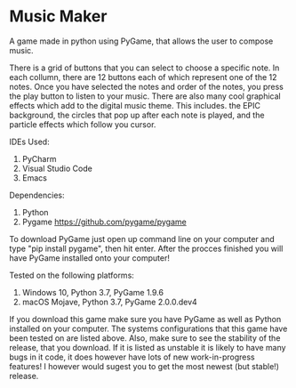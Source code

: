 # Music Maker
 A game made in python using PyGame, that allows the user to compose music. 
 
 There is a grid of buttons that you can select to choose a specific note. In each collumn, there are 12 buttons each of which represent one of the 12 notes. Once you have selected the notes and order of the notes, you press the play button to listen to your music. There are also many cool graphical effects which add to the digital music theme. This includes. the EPIC background, the circles that pop up after each note is played, and the particle effects which follow you cursor.

IDEs Used:
1. PyCharm
2. Visual Studio Code
3. Emacs

 Dependencies:
  1. Python
  2. Pygame https://github.com/pygame/pygame
  
 To download PyGame just open up command line on your computer and type "pip install pygame", then hit enter. After the procces finished you will have PyGame installed onto your computer!
 
 Tested on the following platforms:
  1. Windows 10, Python 3.7, PyGame 1.9.6
  2. macOS Mojave, Python 3.7, PyGame 2.0.0.dev4

If you download this game make sure you have PyGame as well as Python installed on your computer. The systems configurations that this game have been tested on are listed above. Also, make sure to see the stability of the release, that you download. If it is listed as unstable it is likely to have many bugs in it code, it does however have lots of new work-in-progress features! I however would sugest you to get the most newest (but stable!) release.
